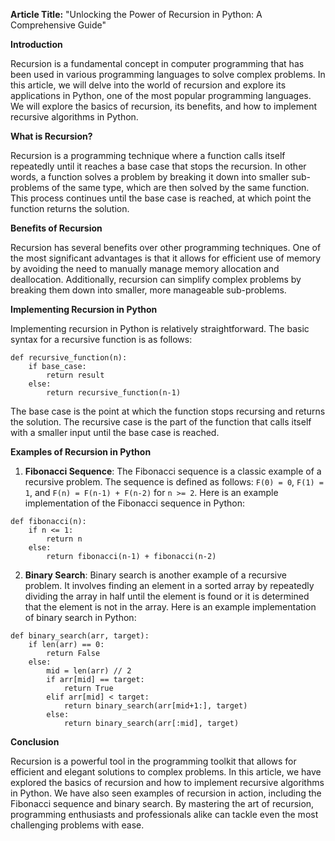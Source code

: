 **Article Title:** "Unlocking the Power of Recursion in Python: A Comprehensive Guide"

**Introduction**

Recursion is a fundamental concept in computer programming that has been used in various programming languages to solve complex problems. In this article, we will delve into the world of recursion and explore its applications in Python, one of the most popular programming languages. We will explore the basics of recursion, its benefits, and how to implement recursive algorithms in Python.

**What is Recursion?**

Recursion is a programming technique where a function calls itself repeatedly until it reaches a base case that stops the recursion. In other words, a function solves a problem by breaking it down into smaller sub-problems of the same type, which are then solved by the same function. This process continues until the base case is reached, at which point the function returns the solution.

**Benefits of Recursion**

Recursion has several benefits over other programming techniques. One of the most significant advantages is that it allows for efficient use of memory by avoiding the need to manually manage memory allocation and deallocation. Additionally, recursion can simplify complex problems by breaking them down into smaller, more manageable sub-problems.

**Implementing Recursion in Python**

Implementing recursion in Python is relatively straightforward. The basic syntax for a recursive function is as follows:
```
def recursive_function(n):
    if base_case:
        return result
    else:
        return recursive_function(n-1)
```
The base case is the point at which the function stops recursing and returns the solution. The recursive case is the part of the function that calls itself with a smaller input until the base case is reached.

**Examples of Recursion in Python**

1. **Fibonacci Sequence**: The Fibonacci sequence is a classic example of a recursive problem. The sequence is defined as follows: `F(0) = 0`, `F(1) = 1`, and `F(n) = F(n-1) + F(n-2)` for `n >= 2`. Here is an example implementation of the Fibonacci sequence in Python:
```
def fibonacci(n):
    if n <= 1:
        return n
    else:
        return fibonacci(n-1) + fibonacci(n-2)
```
2. **Binary Search**: Binary search is another example of a recursive problem. It involves finding an element in a sorted array by repeatedly dividing the array in half until the element is found or it is determined that the element is not in the array. Here is an example implementation of binary search in Python:
```
def binary_search(arr, target):
    if len(arr) == 0:
        return False
    else:
        mid = len(arr) // 2
        if arr[mid] == target:
            return True
        elif arr[mid] < target:
            return binary_search(arr[mid+1:], target)
        else:
            return binary_search(arr[:mid], target)
```
**Conclusion**

Recursion is a powerful tool in the programming toolkit that allows for efficient and elegant solutions to complex problems. In this article, we have explored the basics of recursion and how to implement recursive algorithms in Python. We have also seen examples of recursion in action, including the Fibonacci sequence and binary search. By mastering the art of recursion, programming enthusiasts and professionals alike can tackle even the most challenging problems with ease.